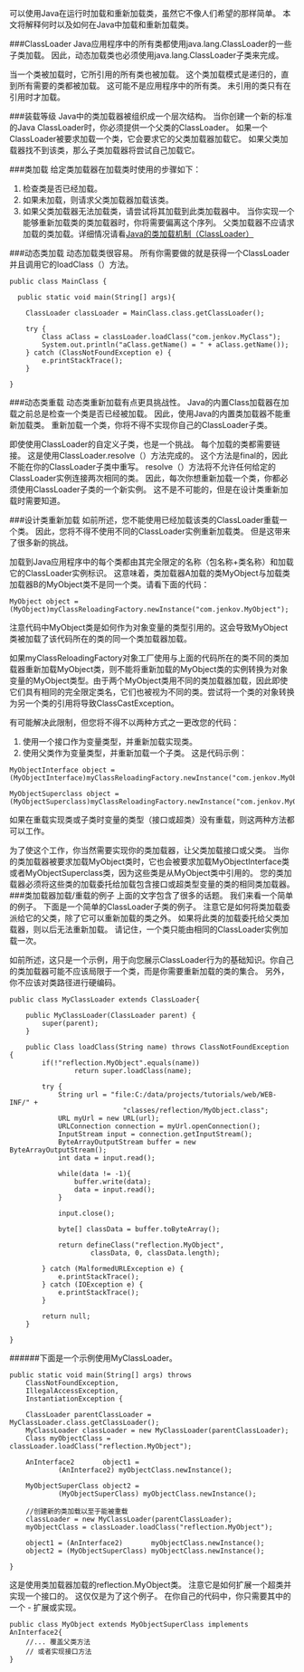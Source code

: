 可以使用Java在运行时加载和重新加载类，虽然它不像人们希望的那样简单。 本文将解释何时以及如何在Java中加载和重新加载类。

###ClassLoader
Java应用程序中的所有类都使用java.lang.ClassLoader的一些子类加载。 因此，动态加载类也必须使用java.lang.ClassLoader子类来完成。

当一个类被加载时，它所引用的所有类也被加载。 这个类加载模式是递归的，直到所有需要的类都被加载。 这可能不是应用程序中的所有类。 未引用的类只有在引用时才加载。

###装载等级
Java中的类加载器被组织成一个层次结构。 当你创建一个新的标准的Java ClassLoader时，你必须提供一个父类的ClassLoader。 如果一个ClassLoader被要求加载一个类，它会要求它的父类加载器加载它。 如果父类加载器找不到该类，那么子类加载器将尝试自己加载它。

###类加载
给定类加载器在加载类时使用的步骤如下：

1. 检查类是否已经加载。
2. 如果未加载，则请求父类加载器加载该类。
3. 如果父类加载器无法加载类，请尝试将其加载到此类加载器中。
当你实现一个能够重新加载类的类加载器时，你将需要偏离这个序列。 父类加载器不应请求加载的类加载。详细情况请看[Java的类加载机制（ClassLoader）](https://www.jianshu.com/p/5dede0e41ec3)

###动态类加载
动态加载类很容易。 所有你需要做的就是获得一个ClassLoader并且调用它的loadClass（）方法。
```
public class MainClass {

  public static void main(String[] args){

    ClassLoader classLoader = MainClass.class.getClassLoader();

    try {
        Class aClass = classLoader.loadClass("com.jenkov.MyClass");
        System.out.println("aClass.getName() = " + aClass.getName());
    } catch (ClassNotFoundException e) {
        e.printStackTrace();
    }

}
```
###动态类重载
动态类重新加载有点更具挑战性。 Java的内置Class加载器在加载之前总是检查一个类是否已经被加载。 因此，使用Java的内置类加载器不能重新加载类。 重新加载一个类，你将不得不实现你自己的ClassLoader子类。

即使使用ClassLoader的自定义子类，也是一个挑战。 每个加载的类都需要链接。 这是使用ClassLoader.resolve（）方法完成的。 这个方法是final的，因此不能在你的ClassLoader子类中重写。 resolve（）方法将不允许任何给定的ClassLoader实例连接两次相同的类。 因此，每次你想重新加载一个类，你都必须使用ClassLoader子类的一个新实例。 这不是不可能的，但是在设计类重新加载时需要知道。

###设计类重新加载
如前所述，您不能使用已经加载该类的ClassLoader重载一个类。 因此，您将不得不使用不同的ClassLoader实例重新加载类。 但是这带来了很多新的挑战。

加载到Java应用程序中的每个类都由其完全限定的名称（包名称+类名称）和加载它的ClassLoader实例标识。 这意味着，类加载器A加载的类MyObject与加载类加载器B的MyObject类不是同一个类。请看下面的代码：
```
MyObject object = (MyObject)myClassReloadingFactory.newInstance("com.jenkov.MyObject");
```
注意代码中MyObject类是如何作为对象变量的类型引用的。这会导致MyObject类被加载了该代码所在的类的同一个类加载器加载。

如果myClassReloadingFactory对象工厂使用与上面的代码所在的类不同的类加载器重新加载MyObject类，则不能将重新加载的MyObject类的实例转换为对象变量的MyObject类型。由于两个MyObject类用不同的类加载器加载，因此即使它们具有相同的完全限定类名，它们也被视为不同的类。尝试将一个类的对象转换为另一个类的引用将导致ClassCastException。

有可能解决此限制，但您将不得不以两种方式之一更改您的代码：

1. 使用一个接口作为变量类型，并重新加载实现类。
2. 使用父类作为变量类型，并重新加载一个子类。
这是代码示例：
```
MyObjectInterface object =(MyObjectInterface)myClassReloadingFactory.newInstance("com.jenkov.MyObject");
```
```
MyObjectSuperclass object = (MyObjectSuperclass)myClassReloadingFactory.newInstance("com.jenkov.MyObject");
```
如果在重载实现类或子类时变量的类型（接口或超类）没有重载，则这两种方法都可以工作。

为了使这个工作，你当然需要实现你的类加载器，让父类加载接口或父类。 当你的类加载器被要求加载MyObject类时，它也会被要求加载MyObjectInterface类或者MyObjectSuperclass类，因为这些类是从MyObject类中引用的。 您的类加载器必须将这些类的加载委托给加载包含接口或超类型变量的类的相同类加载器。
###类加载器加载/重载的例子
上面的文字包含了很多的话题。 我们来看一个简单的例子。 下面是一个简单的ClassLoader子类的例子。 注意它是如何将类加载委派给它的父类，除了它可以重新加载的类之外。 如果将此类的加载委托给父类加载器，则以后无法重新加载。 请记住，一个类只能由相同的ClassLoader实例加载一次。

如前所述，这只是一个示例，用于向您展示ClassLoader行为的基础知识。你自己的类加载器可能不应该局限于一个类，而是你需要重新加载的类的集合。 另外，你不应该对类路径进行硬编码。
```
public class MyClassLoader extends ClassLoader{

    public MyClassLoader(ClassLoader parent) {
        super(parent);
    }

    public Class loadClass(String name) throws ClassNotFoundException {
        if(!"reflection.MyObject".equals(name))
                return super.loadClass(name);

        try {
            String url = "file:C:/data/projects/tutorials/web/WEB-INF/" +
                            "classes/reflection/MyObject.class";
            URL myUrl = new URL(url);
            URLConnection connection = myUrl.openConnection();
            InputStream input = connection.getInputStream();
            ByteArrayOutputStream buffer = new ByteArrayOutputStream();
            int data = input.read();

            while(data != -1){
                buffer.write(data);
                data = input.read();
            }

            input.close();

            byte[] classData = buffer.toByteArray();

            return defineClass("reflection.MyObject",
                    classData, 0, classData.length);

        } catch (MalformedURLException e) {
            e.printStackTrace();
        } catch (IOException e) {
            e.printStackTrace();
        }

        return null;
    }

}
```
######下面是一个示例使用MyClassLoader。
```
public static void main(String[] args) throws
    ClassNotFoundException,
    IllegalAccessException,
    InstantiationException {

    ClassLoader parentClassLoader = MyClassLoader.class.getClassLoader();
    MyClassLoader classLoader = new MyClassLoader(parentClassLoader);
    Class myObjectClass = classLoader.loadClass("reflection.MyObject");

    AnInterface2       object1 =
            (AnInterface2) myObjectClass.newInstance();

    MyObjectSuperClass object2 =
            (MyObjectSuperClass) myObjectClass.newInstance();

    //创建新的类加载以至于能被重载
    classLoader = new MyClassLoader(parentClassLoader);
    myObjectClass = classLoader.loadClass("reflection.MyObject");

    object1 = (AnInterface2)       myObjectClass.newInstance();
    object2 = (MyObjectSuperClass) myObjectClass.newInstance();

}
```
这是使用类加载器加载的reflection.MyObject类。 注意它是如何扩展一个超类并实现一个接口的。 这仅仅是为了这个例子。 在你自己的代码中，你只需要其中的一个 - 扩展或实现。
```
public class MyObject extends MyObjectSuperClass implements AnInterface2{
    //... 覆盖父类方法
    // 或者实现接口方法
}
```









